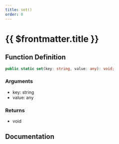 ```yaml
---
title: set()
order: 0
---
```


# {{ $frontmatter.title }}

## Function Definition

```ts
public static set(key: string, value: any): void;
```

### Arguments

* key: string
* value: any

### Returns

* void

## Documentation

<!--@include: ./parts/set.md-->
